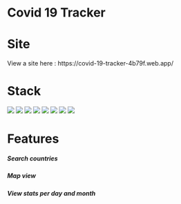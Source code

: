 
# Covid 19 Tracker

# Site
<p>View a site here : https://covid-19-tracker-4b79f.web.app/ </p>



# Stack
<img src = "https://img.shields.io/badge/-HTML5-E34F26?style=flat&logo=html5&logoColor=white"> <img src = "https://img.shields.io/badge/-CSS3-1572B6?style=flat&logo=css3&logoColor=white">
<img src="https://img.shields.io/badge/-JavaScript-eed718?style=flat&logo=javascript&logoColor=ffffff">
<img src="https://img.shields.io/badge/-React-000000?style=flat&logo=react&logoColor=00c8ff">
<img src="http://img.shields.io/badge/-Git-F1502F?style=flat&logo=git&logoColor=FFFFFF">
<img src="http://img.shields.io/badge/-Github-000000?style=flat&logo=github&logoColor=FFFFFF">
<img src="http://img.shields.io/badge/-VS%20Code-007ACC?style=flat&logo=visual%20studio%20code&logoColor=white">
<img src="https://img.shields.io/badge/material%20ui%20-%230081CB.svg?&style=for-the-badge&logo=material-ui&logoColor=white">




# Features
<h5>Search countries</h5>
<h5>Map view</h5>
<h5>View stats per day and month</h5>




